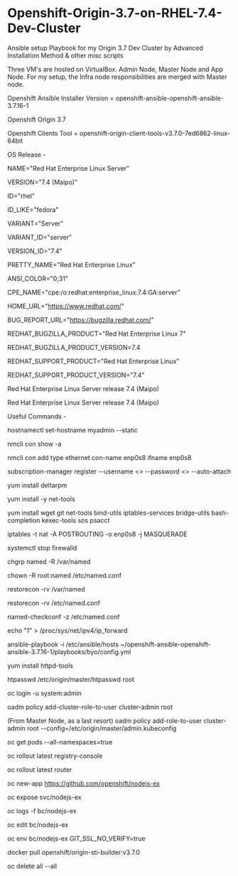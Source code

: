 # Openshift-Origin-3.7-on-RHEL-7.4-Dev-Cluster

Ansible setup Playbook for my Origin 3.7 Dev Cluster by Advanced Installation Method &amp; other misc scripts

Three VM's are hosted on VirtualBox. Admin Node, Master Node and App Node. For my setup, the Infra node responsibilities are merged with Master node.

Openshift Ansible Installer Version = openshift-ansible-openshift-ansible-3.7.16-1

Openshift Origin 3.7

Openshift Clients Tool = openshift-origin-client-tools-v3.7.0-7ed6862-linux-64bit

OS Release -

NAME="Red Hat Enterprise Linux Server"

VERSION="7.4 (Maipo)"

ID="rhel"

ID_LIKE="fedora"

VARIANT="Server"

VARIANT_ID="server"

VERSION_ID="7.4"

PRETTY_NAME="Red Hat Enterprise Linux"

ANSI_COLOR="0;31"

CPE_NAME="cpe:/o:redhat:enterprise_linux:7.4:GA:server"

HOME_URL="https://www.redhat.com/"

BUG_REPORT_URL="https://bugzilla.redhat.com/"

REDHAT_BUGZILLA_PRODUCT="Red Hat Enterprise Linux 7"

REDHAT_BUGZILLA_PRODUCT_VERSION=7.4

REDHAT_SUPPORT_PRODUCT="Red Hat Enterprise Linux"

REDHAT_SUPPORT_PRODUCT_VERSION="7.4"

Red Hat Enterprise Linux Server release 7.4 (Maipo)

Red Hat Enterprise Linux Server release 7.4 (Maipo)

Useful Commands - 

hostnamectl set-hostname myadmin --static

nmcli con show -a

nmcli con add type ethernet con-name enp0s8 ifname enp0s8

subscription-manager register --username <<username>> --password <<password>> --auto-attach

yum install deltarpm

yum install -y net-tools

yum install wget git net-tools bind-utils iptables-services bridge-utils bash-completion kexec-tools sos psacct

iptables -t nat -A POSTROUTING -o enp0s8 -j MASQUERADE

systemctl stop firewalld

chgrp named -R /var/named

chown -R root:named /etc/named.conf

restorecon -rv /var/named

restorecon -rv /etc/named.conf

named-checkconf -z /etc/named.conf

echo "1" > /proc/sys/net/ipv4/ip_forward

ansible-playbook -i /etc/ansible/hosts ~/openshift-ansible-openshift-ansible-3.7.16-1/playbooks/byo/config.yml

yum install httpd-tools

htpasswd /etc/origin/master/htpasswd root

oc login -u system:admin

oadm policy add-cluster-role-to-user cluster-admin root

(From Master Node, as a last resort)
oadm policy add-role-to-user cluster-admin root --config=/etc/origin/master/admin.kubeconfig

oc get pods --all-namespaces=true

oc rollout latest registry-console

oc rollout latest router

oc new-app https://github.com/openshift/nodejs-ex

oc expose svc/nodejs-ex

oc logs -f bc/nodejs-ex

oc edit bc/nodejs-ex

oc env bc/nodejs-ex GIT_SSL_NO_VERIFY=true

docker pull openshift/origin-sti-builder:v3.7.0

oc delete all --all

